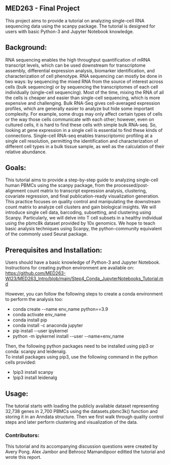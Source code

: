 ## MED263 - Final Project

This project aims to provide a tutorial on analyzing single-cell RNA sequencing data using the scanpy package. The tutorial is designed for users with basic Python-3 and Jupyter Notebook knowledge.

## Background:
RNA sequencing enables the high throughput quantification of mRNA transcript levels, which can be used downstream for transcriptome assembly, differential expression analysis, biomarker identification, and characterization of cell phenotype. RNA sequencing can mostly be done in two ways: by sequencing the mixed RNA from the source of interest across cells (bulk sequencing) or by sequencing the transcriptomes of each cell individually (single-cell sequencing). Most of the time, mixing the RNA of all the cells is cheaper and easier than single-cell sequencing, which is more expensive and challenging. Bulk RNA-Seq gives cell-averaged expression profiles, which are generally easier to analyze but hide some important complexity. For example, some drugs may only affect certain types of cells or the way those cells communicate with each other; however, even on cultured cells, it is hard to find these cells with simple bulk RNA-seq. So, looking at gene expression in a single cell is essential to find these kinds of connections. Single-cell RNA-seq enables transcriptomic profiling at a single cell resolution, permitting the identification and characterization of different cell types in a bulk tissue sample, as well as the calculation of their relative abundance.

## Goals:
This tutorial aims to provide a step-by-step guide to analyzing single-cell human PBMCs using the scanpy package, from the processed/post-alignment count matrix to transcript expression analysis, clustering, covariate regression, and final publication-ready visualization generation. This practice focuses on quality control and manipulating the downstream count matrix to analyze cell clusters and gain biological insights. We will introduce single cell data, barcoding, subsetting, and clustering using Scanpy. Particularly, we will delve into T cell subsets in a healthy individual using the pbmc8k dataset provided by 10x genomics. We hope to teach basic analysis techniques using Scanpy, the python-community equivalent of the commonly used Seurat package.

## Prerequisites and Installation:
 Users should have a basic knowledge of Python-3 and Jupyter Notebook. Instructions for creating python environment are available on:    
 https://github.com/MED263-WI23/MED263_Intro/blob/main/Step4_Conda_JupyterNotebooks_Tutorial.md

However, you can follow the following steps to create a conda environment to perform the analysis too:       
- conda create --name env_name python==3.9   
- conda activate env_name   
- conda install pip    
- conda install -c anaconda jupyter    
- pip install --user ipykernel    
- python -m ipykernel install --user --name=env_name    

Then, the following python packages need to be installed using pip3 or conda: scanpy and leidenalg.    
To install packages using pip3, use the following command in the python cells provided:      
 - !pip3 install scanpy    
 - !pip3 install leidenalg    

## Usage:
The tutorial starts with loading the publicly available dataset representing 32,738 genes in 2,700 PBMCs using the datasets.pbmc3k() function and storing it in an Anndata structure. Then we first walk through quality control steps and later  perform clustering and visualization of the data.

### Contributors:
This tutorial and its accompanying discussion questions were created by Avery Pong.  Alex Jambor and Behrooz Mamandipoor editted the tutorial and wrote this report.
